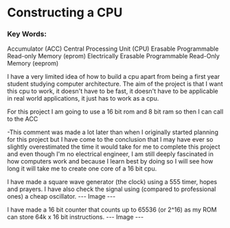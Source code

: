 # Constructing a CPU

### Key Words:
Accumulator (ACC)
Central Processing Unit (CPU)
Erasable Programmable Read-only Memory (eprom)
Electrically Erasable Programmable Read-Only Memory (eeprom)





I have a very limited idea of how to build a cpu apart from being a first year student studying computer architecture.
The aim of the project is that I want this cpu to work, it doesn't have to be fast, it doesn't have to be applicable in real world applications, it just has to work as a cpu.

For this project I am going to use a 16 bit rom and 8 bit ram so then I can call to the ACC 



-This comment was made a lot later than when I originally started planning for this project but  I have come to the conclusion that I may have ever so slightly overestimated the time it would take for me to complete this project and even though I'm no electrical engineer, I am still deeply fascinated in how computers work and because I learn best by doing so I will see how long it will take me to create one core of a 16 bit cpu.

I have made a square wave generator (the clock) using a 555 timer, hopes and prayers. I have also check the signal using (compared to professional ones) a cheap oscillator.
--- Image ---

I have made a 16 bit counter that counts up to 65536 (or 2^16) as my ROM can store 64k x 16 bit instructions.
--- Image ---
